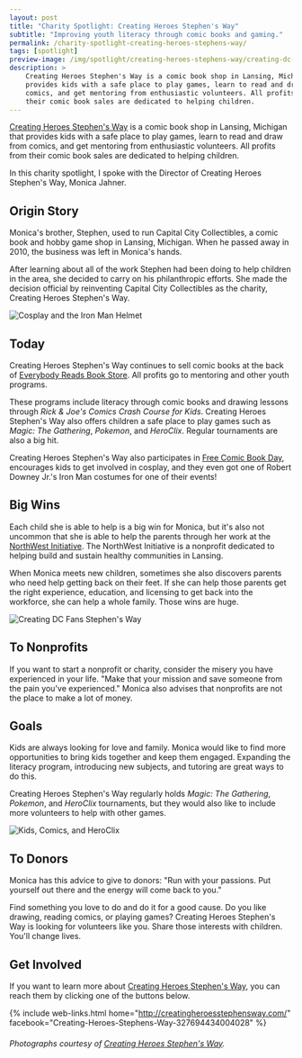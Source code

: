 ```yaml
---
layout: post
title: "Charity Spotlight: Creating Heroes Stephen's Way"
subtitle: "Improving youth literacy through comic books and gaming."
permalink: /charity-spotlight-creating-heroes-stephens-way/
tags: [spotlight]
preview-image: /img/spotlight/creating-heroes-stephens-way/creating-dc-fans-stephens-way.jpg
description: >
    Creating Heroes Stephen's Way is a comic book shop in Lansing, Michigan that
    provides kids with a safe place to play games, learn to read and draw from
    comics, and get mentoring from enthusiastic volunteers. All profits from
    their comic book sales are dedicated to helping children.
---
```


[Creating Heroes Stephen's Way][1] is a comic book shop in Lansing, Michigan that provides kids with a safe place to play games, learn to read and draw from comics, and get mentoring from enthusiastic volunteers. All profits from their comic book sales are dedicated to helping children.

In this charity spotlight, I spoke with the Director of Creating Heroes Stephen's Way, Monica Jahner.

## Origin Story

Monica's brother, Stephen, used to run Capital City Collectibles, a comic book and hobby game shop in Lansing, Michigan. When he passed away in 2010, the business was left in Monica's hands.

After learning about all of the work Stephen had been doing to help children in the area, she decided to carry on his philanthropic efforts. She made the decision official by reinventing Capital City Collectibles as the charity, Creating Heroes Stephen's Way.

![][4]

## Today

Creating Heroes Stephen's Way continues to sell comic books at the back of [Everybody Reads Book Store][6]. All profits go to mentoring and other youth programs.

These programs include literacy through comic books and drawing lessons through *Rick & Joe's Comics Crash Course for Kids*. Creating Heroes Stephen's Way also offers children a safe place to play games such as *Magic: The Gathering*, *Pokemon*, and *HeroClix*. Regular tournaments are also a big hit.

Creating Heroes Stephen's Way also participates in [Free Comic Book Day][8], encourages kids to get involved in cosplay, and they even got one of Robert Downey Jr.'s Iron Man costumes for one of their events!

## Big Wins

Each child she is able to help is a big win for Monica, but it's also not uncommon that she is able to help the parents through her work at the [NorthWest Initiative][7]. The NorthWest Initiative is a nonprofit dedicated to helping build and sustain healthy communities in Lansing.

When Monica meets new children, sometimes she also discovers parents who need help getting back on their feet. If she can help those parents get the right experience, education, and licensing to get back into the workforce, she can help a whole family. Those wins are huge.

![][3]

## To Nonprofits

If you want to start a nonprofit or charity, consider the misery you have experienced in your life. "Make that your mission and save someone from the pain you've experienced." Monica also advises that nonprofits are not the place to make a lot of money.

## Goals

Kids are always looking for love and family. Monica would like to find more opportunities to bring kids together and keep them engaged. Expanding the literacy program, introducing new subjects, and tutoring are great ways to do this.

Creating Heroes Stephen's Way regularly holds *Magic: The Gathering*, *Pokemon*, and *HeroClix* tournaments, but they would also like to include more volunteers to help with other games.

![][5]

## To Donors

Monica has this advice to give to donors: "Run with your passions. Put yourself out there and the energy will come back to you."

Find something you love to do and do it for a good cause. Do you like drawing, reading comics, or playing games? Creating Heroes Stephen's Way is looking for volunteers like you. Share those interests with children. You'll change lives.

## Get Involved

If you want to learn more about [Creating Heroes Stephen's Way][1], you can reach them by clicking one of the buttons below.

{% include web-links.html home="http://creatingheroesstephensway.com/" facebook="Creating-Heroes-Stephens-Way-327694434004028" %}

###### Photographs courtesy of [Creating Heroes Stephen's Way][2].



[1]: http://creatingheroesstephensway.com/ "Creating Heroes Stephen's Way Homepage"
[2]: https://www.facebook.com/Creating-Heroes-Stephens-Way-327694434004028/ "Creating Heroes Stephen's Way on Facebook"
[3]: /img/spotlight/creating-heroes-stephens-way/creating-dc-fans-stephens-way.jpg "Creating DC Fans Stephen's Way"
[4]: /img/spotlight/creating-heroes-stephens-way/wonder-woman-iron-man.jpg "Cosplay and the Iron Man Helmet"
[5]: /img/spotlight/creating-heroes-stephens-way/kids-and-clix.png "Kids, Comics, and HeroClix"
[6]: https://www.facebook.com/EverybodyReads "Everybody Reads Book Store"
[7]: http://nwlansing.org/about/ "NorthWest Initiative of Lansing"
[8]: http://www.freecomicbookday.com/ "Free Comic Book Day"
